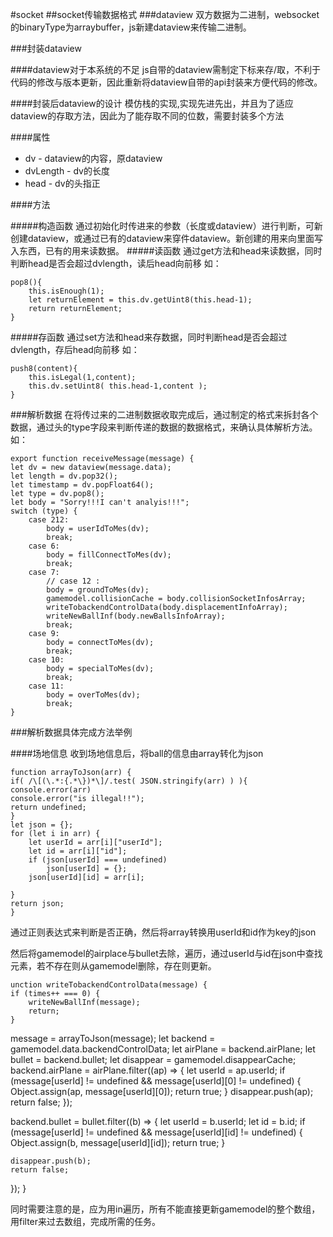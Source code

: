 #socket
##socket传输数据格式
###dataview
双方数据为二进制，websocket的binaryType为arraybuffer，js新建dataview来传输二进制。

###封装dataview

####dataview对于本系统的不足
js自带的dataview需制定下标来存/取，不利于代码的修改与版本更新，因此重新将dataview自带的api封装来方便代码的修改。

####封装后dataview的设计
模仿栈的实现,实现先进先出，并且为了适应dataview的存取方法，因此为了能存取不同的位数，需要封装多个方法

####属性
- dv - dataview的内容，原dataview
- dvLength - dv的长度
- head - dv的头指正

####方法

#####构造函数
通过初始化时传进来的参数（长度或dataview）进行判断，可新创建dataview，或通过已有的dataview来穿件dataview。新创建的用来向里面写入东西，已有的用来读数据。
#####读函数
通过get方法和head来读数据，同时判断head是否会超过dvlength，读后head向前移
如：

    pop8(){
		this.isEnough(1);
		let returnElement = this.dv.getUint8(this.head-1);
		return returnElement;
	}
	
#####存函数
通过set方法和head来存数据，同时判断head是否会超过dvlength，存后head向前移
如：

    push8(content){
		this.isLegal(1,content);
		this.dv.setUint8( this.head-1,content );
	}

###解析数据
在将传过来的二进制数据收取完成后，通过制定的格式来拆封各个数据，通过头的type字段来判断传递的数据的数据格式，来确认具体解析方法。
如：

    export function receiveMessage(message) {
	let dv = new dataview(message.data);
	let length = dv.pop32();
	let timestamp = dv.popFloat64();
	let type = dv.pop8();
	let body = "Sorry!!!I can't analyis!!!";
	switch (type) {
		case 212:
			body = userIdToMes(dv);
			break;
		case 6:
			body = fillConnectToMes(dv);
			break;
		case 7:
			// case 12 :
			body = groundToMes(dv);
			gamemodel.collisionCache = body.collisionSocketInfosArray;
			writeTobackendControlData(body.displacementInfoArray);
			writeNewBallInf(body.newBallsInfoArray);
			break;
		case 9:
			body = connectToMes(dv);
			break;
		case 10:
			body = specialToMes(dv);
			break;
		case 11:
			body = overToMes(dv);
			break;
	}

###解析数据具体完成方法举例

####场地信息
收到场地信息后，将ball的信息由array转化为json

    function arrayToJson(arr) {
	if( /\[(\.*:{.*\})*\]/.test( JSON.stringify(arr) ) ){
    console.error(arr)
	console.error("is illegal!!");
	return undefined;
	}
	let json = {};
	for (let i in arr) {
		let userId = arr[i]["userId"];
		let id = arr[i]["id"];
		if (json[userId] === undefined)
			json[userId] = {};
		json[userId][id] = arr[i];

	}
	return json;
    }  
    
通过正则表达式来判断是否正确，然后将array转换用userId和id作为key的json

然后将gamemodel的airplace与bullet去除，遍历，通过userId与id在json中查找元素，若不存在则从gamemodel删除，存在则更新。

    unction writeTobackendControlData(message) {
	if (times++ === 0) {
		writeNewBallInf(message);
		return;
	}
  message = arrayToJson(message);
  let backend = gamemodel.data.backendControlData;
	let airPlane = backend.airPlane;
	let bullet = backend.bullet;
  let disappear = gamemodel.disappearCache;
  backend.airPlane = airPlane.filter((ap) => {
    let userId = ap.userId;
    if (message[userId] != undefined && message[userId][0] != undefined) {
      Object.assign(ap, message[userId][0]);
      return true;
    }
    disappear.push(ap);
    return false;
  });

  backend.bullet = bullet.filter((b) => {
    let userId = b.userId;
    let id = b.id;
    if (message[userId] != undefined && message[userId][id] != undefined) {
      Object.assign(b, message[userId][id]);
      return true;
    }

    disappear.push(b);
    return false;
  });
}

同时需要注意的是，应为用in遍历，所有不能直接更新gamemodel的整个数组，用filter来过去数组，完成所需的任务。